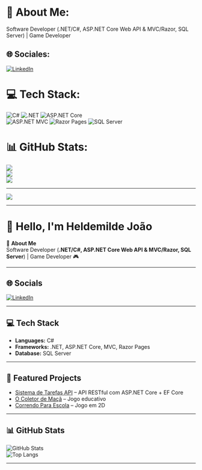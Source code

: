 # 💫 About Me:
Software Developer (.NET/C#, ASP.NET Core Web API & MVC/Razor, SQL Server) | Game Developer


## 🌐 Sociales:
[![LinkedIn](https://img.shields.io/badge/LinkedIn-%230077B5.svg?logo=linkedin&logoColor=white)](https://www.linkedin.com/in/heldemilde-joão-) 

# 💻 Tech Stack:

![C#](https://img.shields.io/badge/c%23-%23239120.svg?style=for-the-badge&logo=csharp&logoColor=white) ![.NET](https://img.shields.io/badge/.NET-512BD4.svg?style=for-the-badge&logo=dotnet&logoColor=white) ![ASP.NET Core](https://img.shields.io/badge/ASP.NET%20Core-512BD4.svg?style=for-the-badge&logo=dotnet&logoColor=white)  
![ASP.NET MVC](https://img.shields.io/badge/ASP.NET%20MVC-5C2D91.svg?style=for-the-badge&logo=dotnet&logoColor=white) ![Razor Pages](https://img.shields.io/badge/Razor%20Pages-68217A.svg?style=for-the-badge&logo=razor&logoColor=white) ![SQL Server](https://img.shields.io/badge/SQL%20Server-CC2927.svg?style=for-the-badge&logo=microsoftsqlserver&logoColor=white)


# 📊 GitHub Stats:
![](https://github-readme-stats.vercel.app/api?username=heldemildej&theme=dark&hide_border=false&include_all_commits=false&count_private=false)<br/>
![](https://github-readme-streak-stats.herokuapp.com/?user=heldemildej&theme=dark&hide_border=false)<br/>
![](https://github-readme-stats.vercel.app/api/top-langs/?username=heldemildej&theme=dark&hide_border=false&include_all_commits=false&count_private=false&layout=compact)

---
[![](https://visitcount.itsvg.in/api?id=heldemildej&icon=0&color=0)](https://visitcount.itsvg.in)

<!-- Proudly created with GPRM ( https://gprm.itsvg.in ) -->







--------------------------------------


# 👋 Hello, I'm Heldemilde João

💫 **About Me**  
Software Developer (**.NET/C#, ASP.NET Core Web API & MVC/Razor, SQL Server**) | Game Developer 🎮  

---

## 🌐 Socials
[![LinkedIn](https://img.shields.io/badge/-LinkedIn-0077B5?style=flat&logo=linkedin&logoColor=white)](https://www.linkedin.com/in/heldemilde-joão-)  

---

## 💻 Tech Stack
- **Languages:** C#  
- **Frameworks:** .NET, ASP.NET Core, MVC, Razor Pages  
- **Database:** SQL Server  

---

## 📌 Featured Projects
- [Sistema de Tarefas API](https://github.com/heldemildej/sistema-de-tarefa-api) – API RESTful com ASP.NET Core + EF Core  
- [O Coletor de Maçã](https://github.com/heldemildej/o-coletor-de-maca) – Jogo educativo  
- [Correndo Para Escola](https://github.com/heldemildej/correndo-para-escola) – Jogo em 2D  

---

## 📊 GitHub Stats
![GitHub Stats](https://github-readme-stats.vercel.app/api?username=heldemildej&show_icons=true&theme=transparent)  
![Top Langs](https://github-readme-stats.vercel.app/api/top-langs/?username=heldemildej&layout=compact&theme=transparent)  

---
